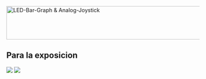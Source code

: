 <a href="https://cooltext.com"><img src="https://images.cooltext.com/5619344.png" width="1050" height="88" alt="LED-Bar-Graph & Analog-Joystick" /></a>

Para la exposicion
----
![](C:\Users\user\Desktop\What\Emojis\AHAHAHA.png)
![](AHAHAHA.png)

